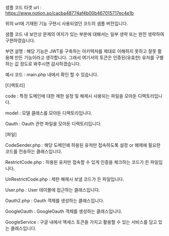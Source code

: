 샘플 코드 타겟 url : https://www.notion.so/cacba48774af4b00b467015717ec4e1b

위의 url에 기재된 기능 구현시 사용되었던 코드의 샘플 버전입니다.

샘플 코드 내 보안상 문제의 여지가 있는 부분에 대해서는 일부 생략 또는 완전 생략하여 구현하였습니다.

부연 설명 : 해당 기능은 JWT을 구축하는 아키텍처를 제대로 이해하지 못하고 잘못 활용해 만든 기능이라고 생각합니다.
그래서 여기서의 토큰은 인증된(유효한) 유저를 구별하는 값 정도로 봐주시면 감사하겠습니다.

예시 코드 : main.php 내에서 확인 할 수 있습니다.

[디렉토리]

code : 특정 도메인에 대한 제한 설정 및 해제시 사용되는 파일을 모아둔 디렉토리입니다.

model : 모델 클래스를 모아둔 디렉토리입니다.

Oauth : Oauth 관련 파일을 모아둔 디렉토리입니다.

[파일]

CodeSender.php : 해당 도메인에 허용된 유저만 접속하도록 설정 or 해제에 필요한 코드를 전송하는 클래스입니다.

RestrictCode.php : 허용된 유저만 접속할 수 있게 인증을 체크하는 코드가 든 파일입니다.

UnRestrictCode.php : 제한 해제시 보낼 코드가 든 파일입니다.

User.php : User 테이블에 접근하는 클래스입니다.

Oauth2.php : Oauth 객체를 생성하는 클래스입니다.

GoogleOauth : GoogleOauth 객체를 생성하는 클래스입니다.

GoogleService : 구글 내에서 액세스 토큰을 가지고 활용할 수 있는 서비스를 담고 있는 클래스입니다.
